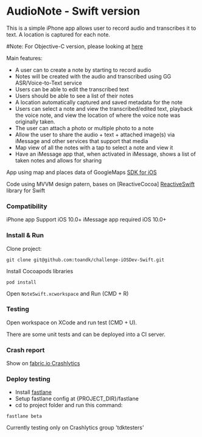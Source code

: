 AudioNote - Swift version
================
This is a simple iPhone app allows user to record audio and transcribes it to text. A location is captured for each note.

#Note: 
For Objective-C version, please looking at [here](https://github.com/toandk/challenge-iOSDev)

Main features:

- A user can to create a note by starting to record audio
- Notes will be created with the audio and transcribed using GG ASR/Voice-to-Text service 
- Users can be able to edit the transcribed text
- Users should be able to see a list of their notes
- A location automatically captured and saved metadata for the note
- Users can select a note and view the transcribed/edited text, playback the voice note, and view the location of where the voice note was originally taken.
- The user can attach a photo or multiple photo to a note
- Allow the user to share the audio + text + attached image(s) via iMessage and other services that support that media
- Map view of all the notes with a tap to select a note and view it
- Have an iMessage app that, when activated in iMessage, shows a list of taken notes and allows for sharing


App using map and places data of GoogleMaps [SDK for iOS](https://developers.google.com/maps/documentation/ios-sdk/)

Code using MVVM design patern, bases on [ReactiveCocoa] [ReactiveSwift](https://github.com/ReactiveCocoa/ReactiveCocoa) library for Swift

### Compatibility
iPhone app Support iOS 10.0+
iMessage app required iOS 10.0+

### Install & Run
Clone project: 

```
git clone git@github.com:toandk/challenge-iOSDev-Swift.git
```
Install Cocoapods libraries
```
pod install
```
Open `NoteSwift.xcworkspace` and Run (CMD + R)

### Testing
Open workspace on XCode and run test (CMD + U).

There are some unit tests and can be deployed into a CI server.

### Crash report
Show on [fabric.io Crashlytics](https://fabric.io/tdktest/ios/apps/com.tdk.noteaudio/issues?time=last-seven-days&event_type=crash&subFilter=state&state=open)

### Deploy testing
- Install [fastlane](https://github.com/fastlane/fastlane)
- Setup fastlane config at {PROJECT_DIR}/fastlane
- cd to project folder and run this command:

```
fastlane beta
```
Currently testing only on Crashlytics group 'tdktesters'


